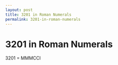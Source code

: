 ```yaml
---
layout: post
title: 3201 in Roman Numerals
permalink: 3201-in-roman-numerals
---
```


# 3201 in Roman Numerals

3201 = MMMCCI
